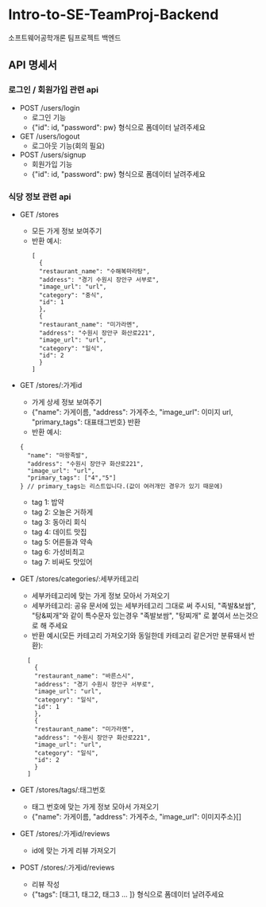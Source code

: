 # Intro-to-SE-TeamProj-Backend

소프트웨어공학개론 팀프로젝트 백엔드

## API 명세서

### 로그인 / 회원가입 관련 api

- POST /users/login
  - 로그인 기능
  - {"id": id, "password": pw} 형식으로 폼데이터 날려주세요
- GET /users/logout
  - 로그아웃 기능(회의 필요)
- POST /users/signup
  - 회원가입 기능
  - {"id": id, "password": pw} 형식으로 폼데이터 날려주세요

### 식당 정보 관련 api

- GET /stores

  - 모든 가게 정보 보여주기
  - 반환 예시:
    ```
    [
      {
      "restaurant_name": "수해복마라탕",
      "address": "경기 수원시 장안구 서부로",
      "image_url": "url",
      "category": "중식",
      "id": 1
      },
      {
      "restaurant_name": "미가라멘",
      "address": "수원시 장안구 화산로221",
      "image_url": "url",
      "category": "일식",
      "id": 2
      }
    ]
    ```

- GET /stores/:가게id

  - 가게 상세 정보 보여주기
  - {"name": 가게이름, "address": 가게주소, "image_url": 이미지 url, "primary_tags": 대표태그번호} 반환
  - 반환 예시:

  ```
  {
    "name": "마왕족발",
    "address": "수원시 장안구 화산로221",
    "image_url": "url",
    "primary_tags": ["4","5"]
  } // primary_tags는 리스트입니다.(값이 여러개인 경우가 있기 때문에)
  ```

  - tag 1: 밥약
  - tag 2: 오늘은 거하게
  - tag 3: 동아리 회식
  - tag 4: 데이트 맛집
  - tag 5: 어른들과 약속
  - tag 6: 가성비최고
  - tag 7: 비싸도 맛있어

- GET /stores/categories/:세부카테고리

  - 세부카테고리에 맞는 가게 정보 모아서 가져오기
  - 세부카테고리: 공유 문서에 있는 세부카테고리 그대로 써 주시되, "족발&보쌈", "탕&찌개"와 같이 특수문자 있는경우 "족발보쌈", "탕찌개" 로 붙여서 쓰는것으로 해 주세요
  - 반환 예시(모든 카테고리 가져오기와 동일한데 카테고리 같은거만 분류돼서 반환):

  ```
    [
      {
      "restaurant_name": "바른스시",
      "address": "경기 수원시 장안구 서부로",
      "image_url": "url",
      "category": "일식",
      "id": 1
      },
      {
      "restaurant_name": "미가라멘",
      "address": "수원시 장안구 화산로221",
      "image_url": "url",
      "category": "일식",
      "id": 2
      }
    ]
  ```

- GET /stores/tags/:태그번호

  - 태그 번호에 맞는 가게 정보 모아서 가져오기
  - {"name": 가게이름, "address": 가게주소, "image_url": 이미지주소}[]

- GET /stores/:가게id/reviews

  - id에 맞는 가게 리뷰 가져오기

- POST /stores/:가게id/reviews

  - 리뷰 작성
  - {"tags": [태그1, 태그2, 태그3 ... ]} 형식으로 폼데이터 날려주세요
